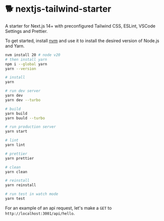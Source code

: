 # 🐕 nextjs-tailwind-starter

A starter for Next.js 14+ with preconfigured Tailwind CSS, ESLint, VSCode Settings and Prettier.

To get started, install [nvm](https://github.com/nvm-sh/nvm) and use it to install the desired version of Node.js and Yarn.


```bash
nvm install 20 # node v20
# then install yarn
npm i --global yarn
yarn --version
```

```bash
# install
yarn

# run dev server
yarn dev
yarn dev --turbo

# build
yarn build
yarn buuld --turbo

# run production server
yarn start

# lint
yarn lint

# prettier
yarn prettier

# clean
yarn clean

# reinstall
yarn reinstall

# run test in watch mode
yarn test
```

For an example of an api request, let's make a `GET` to `http://localhost:3001/api/hello`.
